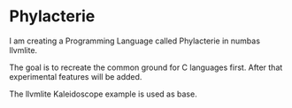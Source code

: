 # Phylacterie

I am creating a Programming Language called Phylacterie in numbas llvmlite.

The goal is to recreate the common ground for C languages first. After that experimental features will be added.

The llvmlite Kaleidoscope example is used as base. 
